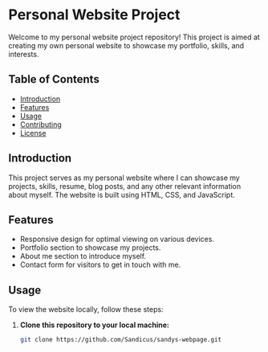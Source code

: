 # Personal Website Project

Welcome to my personal website project repository! This project is aimed at creating my own personal website to showcase my portfolio, skills, and interests.

## Table of Contents

- [Introduction](#introduction)
- [Features](#features)
- [Usage](#usage)
- [Contributing](#contributing)
- [License](#license)

## Introduction

This project serves as my personal website where I can showcase my projects, skills, resume, blog posts, and any other relevant information about myself. The website is built using HTML, CSS, and JavaScript.

## Features

- Responsive design for optimal viewing on various devices.
- Portfolio section to showcase my projects.
- About me section to introduce myself.
- Contact form for visitors to get in touch with me.

## Usage

To view the website locally, follow these steps:

1. **Clone this repository to your local machine:**
   ```bash
   git clone https://github.com/Sandicus/sandys-webpage.git
